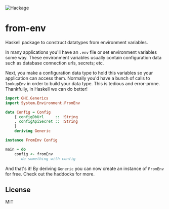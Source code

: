 ![Hackage](https://img.shields.io/hackage/v/from-env)

# from-env

Haskell package to construct datatypes from environment variables.

In many applications you'll have an `.env` file or set environment variables
some way. These environment variables usually contain configuration data such
as database connection urls, secrets; etc.

Next, you make a configuration data type to hold this variables so your
application can access them. Normally you'd have a bunch of calls to `lookupEnv`
in order to build your data type. This is tedious and error-prone. Thankfully,
in Haskell we can do better!

```haskell
import GHC.Generics
import System.Environment.FromEnv

data Config = Config
    { configDbUrl     :: !String
    , configApiSecret :: !String
    }
    deriving Generic

instance FromEnv Config

main = do
    config <- fromEnv
    -- do something with config
```

And that's it! By deriving `Generic` you can now create an instance of `FromEnv`
for free. Check out the haddocks for more.

## License

MIT
